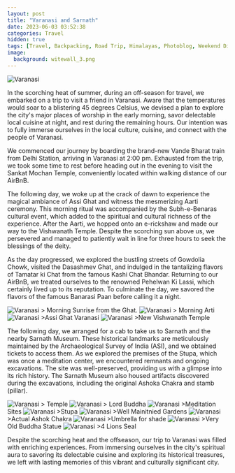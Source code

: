 ```yaml
---
layout: post
title: "Varanasi and Sarnath"
date: 2023-06-03 03:52:38
categories: Travel
hidden: true
tags: [Travel, Backpacking, Road Trip, Himalayas, Photoblog, Weekend Diaries]
image:
  background: witewall_3.png
---
```

<img src="https://i.imgur.com/OYoIZTk.jpg" alt="Varanasi">

In the scorching heat of summer, during an off-season for travel, we embarked on a trip to visit a friend in Varanasi. Aware that the temperatures would soar to a blistering 45 degrees Celsius, we devised a plan to explore the city's major places of worship in the early morning, savor delectable local cuisine at night, and rest during the remaining hours. Our intention was to fully immerse ourselves in the local culture, cuisine, and connect with the people of Varanasi.

We commenced our journey by boarding the brand-new Vande Bharat train from Delhi Station, arriving in Varanasi at 2:00 pm. Exhausted from the trip, we took some time to rest before heading out in the evening to visit the Sankat Mochan Temple, conveniently located within walking distance of our AirBnB.

The following day, we woke up at the crack of dawn to experience the magical ambiance of Assi Ghat and witness the mesmerizing Aarti ceremony. This morning ritual was accompanied by the Subh-e-Benaras cultural event, which added to the spiritual and cultural richness of the experience. After the Aarti, we hopped onto an e-rickshaw and made our way to the Vishwanath Temple. Despite the scorching sun above us, we persevered and managed to patiently wait in line for three hours to seek the blessings of the deity.

As the day progressed, we explored the bustling streets of Gowdolia Chowk, visited the Dasashmev Ghat, and indulged in the tantalizing flavors of Tamatar ki Chat from the famous Kashi Chat Bhandar. Returning to our AirBnB, we treated ourselves to the renowned Pehelwan Ki Lassi, which certainly lived up to its reputation. To culminate the day, we savored the flavors of the famous Banarasi Paan before calling it a night.

<img src="https://i.imgur.com/GOPaliK.jpg" alt="Varanasi">
> Morning Sunrise from the Ghat.

<img src="https://i.imgur.com/X3QNPgV.jpg" alt="Varanasi">
> Morning Arti 

<img src="https://i.imgur.com/4RzW9QO.jpg" alt="Varanasi">
>Assi Ghat Varanasi

<img src="https://i.imgur.com/HXfBMRZ.jpg" alt="Varanasi">
>New Vishwanath Temple

The following day, we arranged for a cab to take us to Sarnath and the nearby Sarnath Museum. These historical landmarks are meticulously maintained by the Archaeological Survey of India (ASI), and we obtained tickets to access them. As we explored the premises of the Stupa, which was once a meditation center, we encountered remnants and ongoing excavations. The site was well-preserved, providing us with a glimpse into its rich history. The Sarnath Museum also housed artifacts discovered during the excavations, including the original Ashoka Chakra and stamb (pillar).

<img src="https://i.imgur.com/RPAU1NS.jpg" alt="Varanasi">
> Temple

<img src="https://i.imgur.com/g8wWus7.jpg" alt="Varanasi">
> Lord Buddha



<img src="https://i.imgur.com/GFN5NzP.jpg" alt="Varanasi">
>Meditation Sites

<img src="https://i.imgur.com/QHnMlLv.jpg" alt="Varanasi">
>Stupa

<img src="https://i.imgur.com/ma5AvgN.jpg" alt="Varanasi">
>Well Mainitnied Gardens

<img src="https://i.imgur.com/ToFkdkP.jpg" alt="Varanasi">
>Actual Ashok Chakra

<img src="https://i.imgur.com/RzNnxhe.jpg" alt="Varanasi">
>Umbrella for shade

<img src="https://i.imgur.com/gbjJwH3.jpg" alt="Varanasi">
>Very Old Buddha Statue

<img src="https://i.imgur.com/AT1aXVE.jpg" alt="Varanasi">
>4 Lions Seal

Despite the scorching heat and the offseason, our trip to Varanasi was filled with enriching experiences. From immersing ourselves in the city's spiritual aura to savoring its delectable cuisine and exploring its historical treasures, we left with lasting memories of this vibrant and culturally significant city.
